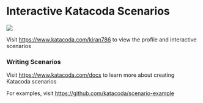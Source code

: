 # Interactive Katacoda Scenarios

[![](http://shields.katacoda.com/katacoda/kiran786/count.svg)](https://www.katacoda.com/kiran786 "Get your profile on Katacoda.com")

Visit https://www.katacoda.com/kiran786 to view the profile and interactive scenarios

### Writing Scenarios
Visit https://www.katacoda.com/docs to learn more about creating Katacoda scenarios

For examples, visit https://github.com/katacoda/scenario-example
